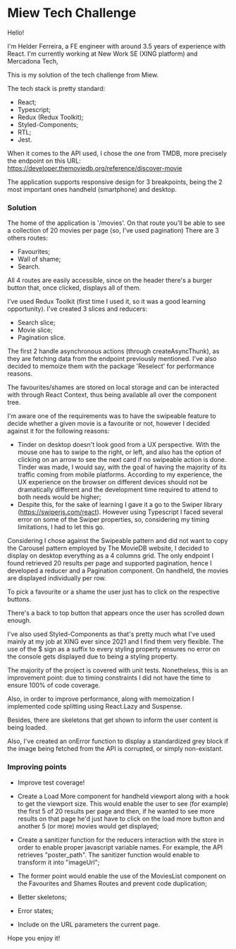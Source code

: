 # Miew Tech Challenge

Hello!

I'm Helder Ferreira, a FE engineer with around 3.5 years of experience with React.
I'm currently working at New Work SE (XING platform) and Mercadona Tech,

This is my solution of the tech challenge from Miew.

The tech stack is pretty standard:
- React;
- Typescript;
- Redux (Redux Toolkit);
- Styled-Components;
- RTL;
- Jest.

When it comes to the API used, I chose the one from TMDB, more precisely the endpoint on this URL: https://developer.themoviedb.org/reference/discover-movie

The application supports responsive design for 3 breakpoints, being the 2 most important ones handheld (smartphone) and desktop. 

### Solution

The home of the application is '/movies'. On that route you'll be able to see a collection of 20 movies per page (so, I've used pagination)
There are 3 others routes:
- Favourites;
- Wall of shame;
- Search.

All 4 routes are easily accessible, since on the header there's a burger button that, once clicked, displays all of them.

I've used Redux Toolkit (first time I used it, so it was a good learning opportunity). I've created 3 slices and reducers:
- Search slice;
- Movie slice;
- Pagination slice.

The first 2 handle asynchronous actions (through createAsyncThunk), as they are fetching data from the endpoint previously mentioned.
I've also decided to memoize them with the package 'Reselect' for performance reasons.

The favourites/shames are stored on local storage and can be interacted with through React Context, thus being available all over the component tree.

I'm aware one of the requirements was to have the swipeable feature to decide whether a given movie is a favourite or not, however I decided against it for the following reasons:
- Tinder on desktop doesn't look good from a UX perspective. With the mouse one has to swipe to the right, or left, and also has the option of clicking on an arrow to see the next card if no swipeable action is done. Tinder was made, I would say, with the goal of having the majority of its traffic coming from mobile platforms.
According to my experience, the UX experience on the browser on different devices should not be dramatically different and the development time required to attend to both needs would be higher;
- Despite this, for the sake of learning I gave it a go to the Swiper library (https://swiperjs.com/react). However using Typescript I faced several error on some of the Swiper properties, so, considering my timing limitations, I had to let this go.

Considering I chose against the Swipeable pattern and did not want to copy the Carousel pattern employed by The MovieDB website, I decided to display on desktop everything as a 4 columns grid. The only endpoint I found retrieved 20 results per page and supported pagination, hence I developed a reducer and a Pagination component.
On handheld, the movies are displayed individually per row.

To pick a favourite or a shame the user just has to click on the respective buttons.

There's a back to top button that appears once the user has scrolled down enough.

I've also used Styled-Components as that's pretty much what I've used mainly at my job at XING ever since 2021 and I find them very flexible. The use of the $ sign as a suffix to every styling property ensures no error on the console gets displayed due to being a styling property.

The majority of the project is covered with unit tests. Nonetheless, this is an improvement point: due to timing constraints I did not have the time to ensure 100% of code coverage.

Also, in order to improve performance, along with memoization I implemented code splitting using React.Lazy and Suspense.

Besides, there are skeletons that get shown to inform the user content is being loaded.

Also, I've created an onError function to display a standardized grey block if the image being fetched from the API is corrupted, or simply non-existant. 


### Improving points
- Improve test coverage!

- Create a Load More component for handheld viewport along with a hook to get the viewport size. This would enable the user to see (for example) the first 5 of 20 results per page and then, if he wanted to see more results on that page he'd just have to click on the load more button and another 5 (or more) movies would get displayed;

- Create a sanitizer function for the reducers interaction with the store in order to enable proper javascript variable names. For example, the API retrieves "poster_path". The sanitizer function would enable to transform it into "imageUrl";

- The former point would enable the use of the MoviesList component on the Favourites and Shames Routes and prevent code duplication;

- Better skeletons;

- Error states;

- Include on the URL parameters the current page.



Hope you enjoy it!